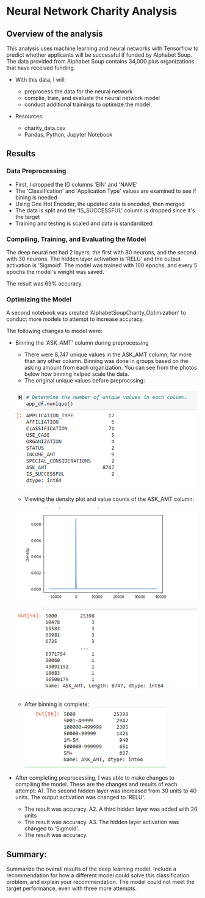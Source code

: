 # Neural Network Charity Analysis

## Overview of the analysis

This analysis uses machine learning and neural networks with Tensorflow to predict whether applicants will be successful if funded by Alphabet Soup. The data provided from Alphabet Soup contains 34,000 plus organizations that have received funding. 

- With this data, I will:
  - preprocess the data for the neural network
  - complie, train, and evaluate the neural network model
  - conduct additional trainings to optimize the model

- Resources:
  - charity_data.csv
  - Pandas, Python, Jupyter Notebook

## Results

### Data Preprocessing
- First, I dropped the ID columns 'EIN' and 'NAME'
- The 'Classification' and 'Application Type' values are examined to see if bining is needed
- Using One Hot Encoder, the updated data is encoded, then merged
- The data is split and the 'IS_SUCCESSFUL' column is dropped since it's the target 
- Training and testing is scaled and data is standardized

### Compiling, Training, and Evaluating the Model
The deep neural net had 2 layers, the first with 80 neurons, and the second with 30 neurons. The hidden layer activation is 'RELU' and the output activation is 'Sigmoid'. The model was trained with 100 epochs, and every 5 epochs the model's weight was saved. 

The result was 69% accuracy. 

### Optimizing the Model
A second notebook was created 'AlphabetSoupCharity_Optimization' to conduct more models to attempt to increase accuracy.

The following changes to model were:
  - Binning the 'ASK_AMT' column during preprocessing 
    - There were 8,747 unique values in the ASK_AMT column, far more than any other column. Binning was done in groups based on the asking amount from each organization. You can see from the photos below how binning helped scale the data.
    - The original unique values before preprocssing:
    
    ![originalunique](img/nunique.png)
    - Viewing the density plot and value counts of the ASK_AMT column:
    
    ![plot](img/ask_amt_plot.png) ![valuecounts](img/ask_amt_valuecounts.png)
    
    - After binning is complete: 
    ![finalaskamt](img/ask_amt_final.png)
    
  - After completing preprocessing, I was able to make changes to compiling the model. These are the changes and results of each attempt:
  A1. The second hidden layer was increased from 30 units to 40 units. The output activation was changed to 'RELU'.
    - The result was accuracy.
  A2. A third hidden layer was added with 20 units
    - The result was accuracy.
  A3. The hidden layer activation was changed to 'Sigmoid'. 
    - The result was accuracy.

## Summary: 
Summarize the overall results of the deep learning model. Include a recommendation for how a different model could solve this classification problem, and explain your recommendation.
The model could not meet the target performance, even with three more attempts. 
